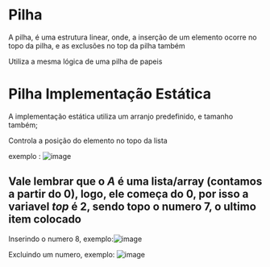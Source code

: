 # Pilha 

A pilha, é uma estrutura linear, onde, a inserção de um elemento ocorre no topo da pilha, e as exclusões no top da pilha também

Utiliza a mesma lógica de uma pilha de papeis

# Pilha Implementação Estática

A implementação estática utiliza um arranjo predefinido, e tamanho também;

Controla a posição do elemento no topo da lista

exemplo : ![image](https://user-images.githubusercontent.com/58439854/115877996-6c6d2b00-a41e-11eb-88d4-d8ff647dc14a.png)

## Vale lembrar que o ***A*** é uma lista/array (contamos a partir do 0), logo, ele começa do 0, por isso a variavel ***top*** é 2, sendo topo o numero 7, o ultimo item colocado

Inserindo o numero 8, exemplo:![image](https://user-images.githubusercontent.com/58439854/115878256-b9510180-a41e-11eb-8f73-fb1ef10ac225.png)

Excluindo um numero, exemplo: ![image](https://user-images.githubusercontent.com/58439854/115888183-033ee500-a429-11eb-827b-65c410cc36fe.png)